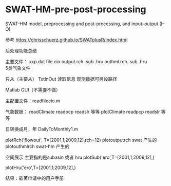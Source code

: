 # SWAT-HM-pre-post-processing
SWAT-HM model, preprocessing and post-processing, and input–output (I–O)

参考 https://chrisschuerz.github.io/SWATplusR/index.html

后处理功能总结

主要文件： 
xxp.dat
file.cio
output.rch .sub .hru
outhml.rch .sub .hru  
5类气象文件

只从（主要从） TxtInOut 读取信息
观测数据可另设路径

Matlab GUI（不需要不做）

主配置文件：readfilecio.m

气象数据：
readClimate
readpcp readslr 等等
plotClimate
readpcp readslr 等等

日转换成月，年 DailyToMonthly1.m

plotRch('flowout', T=[2001,1;2009,12],rch=12)
   plotoutputrch swat 产生的
   plotouthmlrch swat-hm 产生的
   
空间展示 主要指的是subasin 或者 hru
plotSub('ero',T=[2001,1;2009,12],)

plotHru('ero',T=[2001,1;2009,12],)

结果：软著申请中的用户手册
